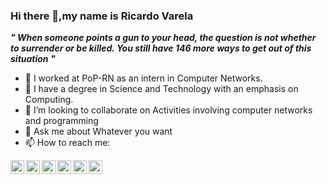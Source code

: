 ### Hi there 👋,my name is Ricardo Varela

<b><i>" When someone points a gun to your head, the question is not whether to surrender or be killed. You still have 146 more ways to get out of this situation "</b></i>

- 🔭 I worked at PoP-RN as an intern in Computer Networks.
- 🌱 I have a degree in Science and Technology with an emphasis on Computing.
- 👯 I’m looking to collaborate on Activities involving computer networks and programming
- 💬 Ask me about Whatever you want
- 📫 How to reach me:


<a href="https://discord.com">
  <img align="left" alt="ricardomvv #2493" width="22px" src="https://cdn.jsdelivr.net/npm/simple-icons@v3/icons/discord.svg" />
</a>
<a href="https://twitter.com/ricardomvv">
  <img align="left" alt="Ricardo Varela | Twitter" width="22px" src="https://cdn.jsdelivr.net/npm/simple-icons@v3/icons/twitter.svg" />
</a>
<a href="https://www.linkedin.com/in/ricardomvv">
  <img align="left" alt="Ricardo's LinkdeIN" width="22px" src="https://cdn.jsdelivr.net/npm/simple-icons@v3/icons/linkedin.svg" />
</a>
<a href="https://t.me/ricardomvv">
  <img align="left" alt="Ricardo's Telegram" width="22px" src="https://cdn.jsdelivr.net/npm/simple-icons@v3/icons/telegram.svg" />
</a>
<a href="https://www.instagram.com/ricvarela">
  <img align="left" alt="Ricardo's Instagram" width="22px" src="https://cdn.jsdelivr.net/npm/simple-icons@v3/icons/instagram.svg" />
</a>
<a href="https://www.reddit.com/user/ricardomvv">
  <img align="left" alt="Ricardo's Reddit" width="22px" src="https://cdn.jsdelivr.net/npm/simple-icons@v3/icons/reddit.svg" />
</a>

<br />

